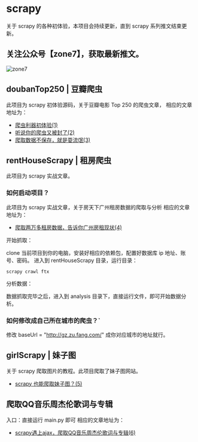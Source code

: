 # scrapy
关于 scrapy 的各种初体验，本项目会持续更新，直到 scrapy 系列推文结束更新。

## 关注公众号【zone7】，获取最新推文。
![zone7](https://github.com/zonezoen/blog/blob/master/img/zone_qrcode.jpg)


## doubanTop250 | 豆瓣爬虫
此项目为 scrapy 初体验源码，关于豆瓣电影 Top 250 的爬虫文章，
相应的文章地址为：
- [爬虫利器初体验(1)](https://mp.weixin.qq.com/s/PIm98MmK2NUDip_WBhcv5Q)
- [听说你的爬虫又被封了(2)](https://mp.weixin.qq.com/s/8y4LWFYDTULYcFNlxKzAxA)
- [爬取数据不保存，就是耍流氓(3)](https://mp.weixin.qq.com/s/9hHteZdZDFFmH16kM_nHhQ)

## rentHouseScrapy | 租房爬虫
此项目为 scrapy 实战文章。
### 如何启动项目？
此项目为 scrapy 实战文章，关于房天下广州租房数据的爬取与分析
相应的文章地址为：
- [爬取两万多租房数据，告诉你广州房租现状(4)](https://mp.weixin.qq.com/s/PhMocfb54ZHCFAwdyUe99Q)

开始抓取：

clone 当前项目到你的电脑，安装好相应的依赖包，配置好数据库 ip 地址、账号、密码。
进入到 rentHouseScrapy 目录，运行目录：
```
scrapy crawl ftx
```
分析数据：

数据抓取完毕之后，进入到 analysis 目录下，直接运行文件，即可开始数据分析。

### 如何修改成自己所在城市的爬虫？`
修改 baseUrl = "http://gz.zu.fang.com/" 成你对应城市的地址就行。

## girlScrapy | 妹子图
关于 scrapy 爬取图片的教程。此项目爬取了妹子图网站。
- [scrapy 也能爬取妹子图？(5)](https://mp.weixin.qq.com/s/427RSw9wBTzRVJi6w_PbGw)


## 爬取QQ音乐周杰伦歌词与专辑
入口：直接运行 main.py 即可
相应的文章地址为：
- [scrapy遇上ajax，爬取QQ音乐周杰伦歌词与专辑(6)](https://mp.weixin.qq.com/s/BT7Chf2hN_53hG40m2SAWw)


